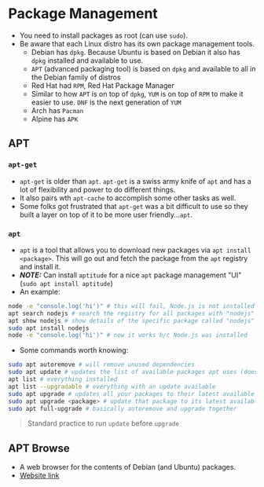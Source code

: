 # Package Management

- You need to install packages as root (can use `sudo`).
- Be aware that each Linux distro has its own package management tools.
  - Debian has `dpkg`. Because Ubuntu is based on Debian it also has `dpkg` installed and available to use.
  - `APT` (advanced packaging tool) is based on `dpkg` and available to all in the Debian family of distros
  - Red Hat had `RPM`, Red Hat Package Manager
  - Similar to how `APT` is on top of `dpkg`, `YUM` is on top of `RPM` to make it easier to use. `DNF` is the next generation of `YUM`
  - Arch has `Pacman`
  - Alpine has `APK`

## APT

### `apt-get`

- `apt-get` is older than `apt`. `apt-get` is a swiss army knife of `apt` and has a lot of flexibility and power to do different things.
- It also pairs wth `apt-cache` to accomplish some other tasks as well.
- Some folks got frustrated that `apt-get` was a bit difficult to use so they built a layer on top of it to be more user friendly...`apt`.

### `apt`

- `apt` is a tool that allows you to download new packages via `apt install <package>`. This will go out and fetch the package from the `apt` registry and install it.
- **_NOTE:_** Can install `aptitude` for a nice `apt` package management "UI" (`sudo apt install aptitude`)
- An example:

```sh
node -e "console.log('hi')" # this will fail, Node.js is not installed
apt search nodejs # search the registry for all packages with "nodejs" in their name or description
apt show nodejs # show details of the specific package called "nodejs"
sudo apt install nodejs
node -e "console.log('hi')" # now it works b/c Node.js was installed
```

- Some commands worth knowing:

```sh
sudo apt autoremove # will remove unused dependencies
sudo apt update # updates the list of available packages apt uses (does NOT actually update the packages on your computer)
apt list # everything installed
apt list --upgradable # everything with an update available
sudo apt upgrade # updates all your packages to their latest available versions
sudo apt upgrade <package> # update that package to its latest available version
sudo apt full-upgrade # basically autoremove and upgrade together
```

> Standard practice to run `update` before `upgrade`

## APT Browse

- A web browser for the contents of Debian (and Ubuntu) packages.
- [Website link](https://www.apt-browse.org/)
